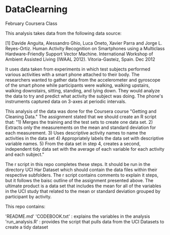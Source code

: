 # DataClearning
February Coursera Class

This analysis takes data from the following data source:

[1] Davide Anguita, Alessandro Ghio, Luca Oneto, Xavier Parra and Jorge L. Reyes-Ortiz. Human Activity Recognition on Smartphones using a Multiclass Hardware-Friendly Support Vector Machine. International Workshop of Ambient Assisted Living (IWAAL 2012). Vitoria-Gasteiz, Spain. Dec 2012

It uses data taken from experiments in which test subjects performed various activities with a smart phone attached to their body. The researchers wanted to gather data from the accelerometer and gyroscope of the smart phone while participants were walking, walking upstairs, walking downstairs, sitting, standing, and lying down. They would analyze the data to try and predict what activity the subject was doing.  The phone's instruments captured data on 3-axes at periodic intervals.

This analysis of the data was done for the Coursera course "Getting and Cleaning Data." The assignment stated that we should create an R script that:
    "1) Merges the training and the test sets to create one data set.
    2) Extracts only the measurements on the mean and standard deviation for each measurement. 
    3) Uses descriptive activity names to name the activities in the data set
    4) Appropriately labels the data set with descriptive variable names. 
    5) From the data set in step 4, creates a second, independent tidy data set with the average of each variable for each          activity and each subject."
    
The r script in this repo completes these steps. It should be run in the directory UCI Har Dataset which should contain the data files within their respective subfolders.  The r script contains comments to explain it steps, but it follows the baisc outline of the assignment presented above. The ultimate product is a data set that includes the mean for all of the variables in the UCI study that related to the mean or standard deviation grouped by participant by activity. 

This repo contains:

'README.md'
'CODEBOOK.txt' : explains the variables in the analysis
'run_analysis.R' : provides the script that pulls data from the UCI Datasets to create a tidy dataset


    
    
